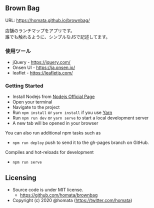Brown Bag
-------
URL: <https://homata.github.io/brownbag/>

店舗のランチマップをアプリです。  
誰でも触れるように、シンプルなJSで記述してます。

### 使用ツール
* jQuery - <https://jquery.com/>
* Onsen UI - <https://ja.onsen.io/>
* leaflet - <https://leafletjs.com/>

### Getting Started
- Install Nodejs from [Nodejs Official Page](https://nodejs.org/en/)
- Open your terminal
- Navigate to the project
- Run `npm install` or `yarn install` if you use [Yarn](https://yarnpkg.com/en/)
- Run `npm run dev` or `yarn serve` to start a local development server
- A new tab will be opened in your browser

You can also run additional npm tasks such as
- `npm run deploy` push to send it to the gh-pages branch on GitHub.

Compiles and hot-reloads for development
- `npm run serve`

## Licensing
* Source code is under MIT license.
    - https://github.com/homata/brownbag
* Copyright (c) 2020 @homata (https://twitter.com/homata)
